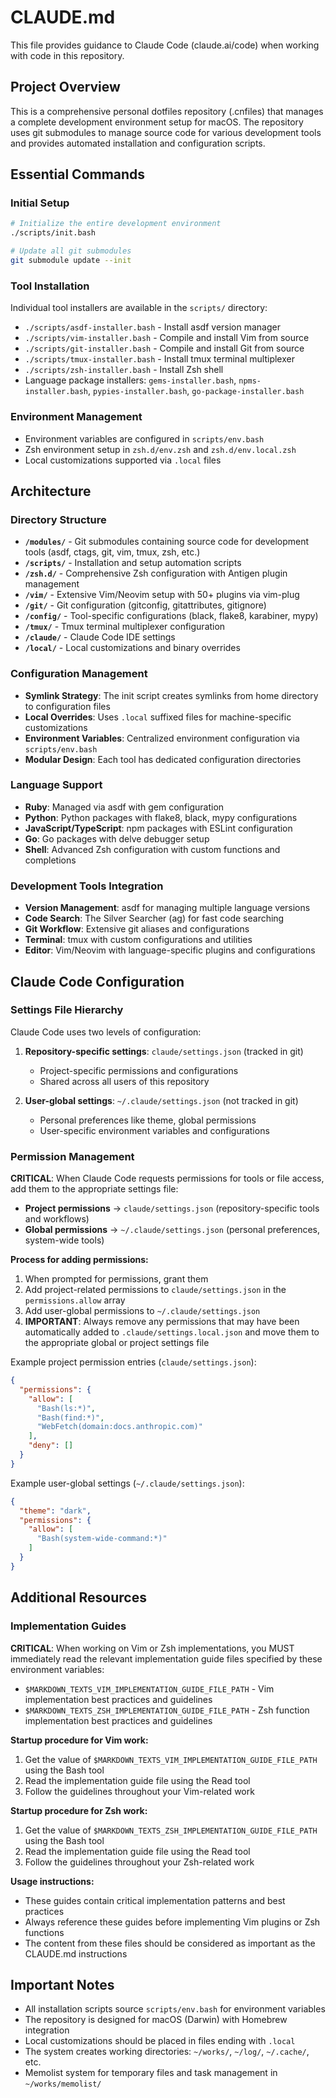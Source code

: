 # CLAUDE.md

This file provides guidance to Claude Code (claude.ai/code) when working with code in this repository.

## Project Overview

This is a comprehensive personal dotfiles repository (.cnfiles) that manages a complete development environment setup for macOS. The repository uses git submodules to manage source code for various development tools and provides automated installation and configuration scripts.

## Essential Commands

### Initial Setup
```bash
# Initialize the entire development environment
./scripts/init.bash

# Update all git submodules
git submodule update --init
```

### Tool Installation
Individual tool installers are available in the `scripts/` directory:
- `./scripts/asdf-installer.bash` - Install asdf version manager
- `./scripts/vim-installer.bash` - Compile and install Vim from source
- `./scripts/git-installer.bash` - Compile and install Git from source
- `./scripts/tmux-installer.bash` - Install tmux terminal multiplexer
- `./scripts/zsh-installer.bash` - Install Zsh shell
- Language package installers: `gems-installer.bash`, `npms-installer.bash`, `pypies-installer.bash`, `go-package-installer.bash`

### Environment Management
- Environment variables are configured in `scripts/env.bash`
- Zsh environment setup in `zsh.d/env.zsh` and `zsh.d/env.local.zsh`
- Local customizations supported via `.local` files

## Architecture

### Directory Structure
- **`/modules/`** - Git submodules containing source code for development tools (asdf, ctags, git, vim, tmux, zsh, etc.)
- **`/scripts/`** - Installation and setup automation scripts
- **`/zsh.d/`** - Comprehensive Zsh configuration with Antigen plugin management
- **`/vim/`** - Extensive Vim/Neovim setup with 50+ plugins via vim-plug
- **`/git/`** - Git configuration (gitconfig, gitattributes, gitignore)
- **`/config/`** - Tool-specific configurations (black, flake8, karabiner, mypy)
- **`/tmux/`** - Tmux terminal multiplexer configuration
- **`/claude/`** - Claude Code IDE settings
- **`/local/`** - Local customizations and binary overrides

### Configuration Management
- **Symlink Strategy**: The init script creates symlinks from home directory to configuration files
- **Local Overrides**: Uses `.local` suffixed files for machine-specific customizations
- **Environment Variables**: Centralized environment configuration via `scripts/env.bash`
- **Modular Design**: Each tool has dedicated configuration directories

### Language Support
- **Ruby**: Managed via asdf with gem configuration
- **Python**: Python packages with flake8, black, mypy configurations
- **JavaScript/TypeScript**: npm packages with ESLint configuration
- **Go**: Go packages with delve debugger setup
- **Shell**: Advanced Zsh configuration with custom functions and completions

### Development Tools Integration
- **Version Management**: asdf for managing multiple language versions
- **Code Search**: The Silver Searcher (ag) for fast code searching
- **Git Workflow**: Extensive git aliases and configurations
- **Terminal**: tmux with custom configurations and utilities
- **Editor**: Vim/Neovim with language-specific plugins and configurations

## Claude Code Configuration

### Settings File Hierarchy
Claude Code uses two levels of configuration:

1. **Repository-specific settings**: `claude/settings.json` (tracked in git)
   - Project-specific permissions and configurations
   - Shared across all users of this repository

2. **User-global settings**: `~/.claude/settings.json` (not tracked in git)
   - Personal preferences like theme, global permissions
   - User-specific environment variables and configurations

### Permission Management
**CRITICAL**: When Claude Code requests permissions for tools or file access, add them to the appropriate settings file:

- **Project permissions** → `claude/settings.json` (repository-specific tools and workflows)
- **Global permissions** → `~/.claude/settings.json` (personal preferences, system-wide tools)

**Process for adding permissions:**
1. When prompted for permissions, grant them
2. Add project-related permissions to `claude/settings.json` in the `permissions.allow` array
3. Add user-global permissions to `~/.claude/settings.json`
4. **IMPORTANT**: Always remove any permissions that may have been automatically added to `.claude/settings.local.json` and move them to the appropriate global or project settings file

Example project permission entries (`claude/settings.json`):
```json
{
  "permissions": {
    "allow": [
      "Bash(ls:*)",
      "Bash(find:*)",
      "WebFetch(domain:docs.anthropic.com)"
    ],
    "deny": []
  }
}
```

Example user-global settings (`~/.claude/settings.json`):
```json
{
  "theme": "dark",
  "permissions": {
    "allow": [
      "Bash(system-wide-command:*)"
    ]
  }
}
```

## Additional Resources

### Implementation Guides
**CRITICAL**: When working on Vim or Zsh implementations, you MUST immediately read the relevant implementation guide files specified by these environment variables:

- `$MARKDOWN_TEXTS_VIM_IMPLEMENTATION_GUIDE_FILE_PATH` - Vim implementation best practices and guidelines
- `$MARKDOWN_TEXTS_ZSH_IMPLEMENTATION_GUIDE_FILE_PATH` - Zsh function implementation best practices and guidelines

**Startup procedure for Vim work:**
1. Get the value of `$MARKDOWN_TEXTS_VIM_IMPLEMENTATION_GUIDE_FILE_PATH` using the Bash tool
2. Read the implementation guide file using the Read tool
3. Follow the guidelines throughout your Vim-related work

**Startup procedure for Zsh work:**
1. Get the value of `$MARKDOWN_TEXTS_ZSH_IMPLEMENTATION_GUIDE_FILE_PATH` using the Bash tool
2. Read the implementation guide file using the Read tool
3. Follow the guidelines throughout your Zsh-related work

**Usage instructions:**
- These guides contain critical implementation patterns and best practices
- Always reference these guides before implementing Vim plugins or Zsh functions
- The content from these files should be considered as important as the CLAUDE.md instructions

## Important Notes

- All installation scripts source `scripts/env.bash` for environment variables
- The repository is designed for macOS (Darwin) with Homebrew integration
- Local customizations should be placed in files ending with `.local`
- The system creates working directories: `~/works/`, `~/log/`, `~/.cache/`, etc.
- Memolist system for temporary files and task management in `~/works/memolist/`

